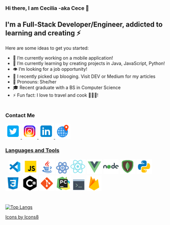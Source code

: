 ### Hi there, I am Cecilia -aka Cece 👋

## I'm a Full-Stack Developer/Engineer, addicted to learning and creating ⚡

Here are some ideas to get you started:

- 🔭 I’m currently working on a mobile application!
- 🌱 I’m currently learning by creating projects in Java, JavaScript, Python!
- 👁 I’m looking for a job opportunity!
- 📝 I recently picked up blooging. Visit DEV or Medium for my articles
- 🌟 Pronouns: She/her
- 🎓 Recent graduate with a BS in Computer Science
- ⚡ Fun fact: I love to travel and cook 👩🏻‍🍳! 
#
### Contact Me
<a href="https://twitter.com/_cecilialuna">![Twitter Logo](/icons/icons8-twitter-squared-48.png)
<a href="https://www.instagram.com/code.nomad/">![Instagram Logo](/icons/icons8-instagram-48.png)
<a href="https://www.linkedin.com/in/cecilia-banales-luna/">![Linkedin Logo](/icons/icons8-linkedin-48.png)
<a href="https://cecilialuna.com">![Website Logo](/icons/icons8-location-48.png)

### Languages and Tools
[<img  align="left" style="margin-left: 5px; display: inline-block; padding: 5px;" alt="vs code" title="vscode"  src="/icons/icons8-visual-studio-code-2019-48.png" width="40px" >](https://code.visualstudio.com/)
![JavaScript Logo](/icons/icons8-javascript-48.png)
![Java Logo](/icons/icons8-java-48.png)
![React](/icons/icons8-react-40.png)
![React Native](/icons/icons8-react-native-48.png)
![Vue Logo](/icons/icons8-vue-js-48.png)
![Node Logo](/icons/icons8-nodejs-48.png)
![Mongo DB Logo](/icons/icons8-mongodb-48.png)
![Python Logo](/icons/icons8-python-48.png)
![CSS Logo](/icons/icons8-css3-48.png)
![C# Logo](/icons/icons8-c-sharp-logo-50.png)
![Git Logo](/icons/icons8-git-48.png)
![PyCharm Logo](/icons/icons8-pycharm-48.png)
![Bash](/icons/icons8-console-40.png)
![Firebase Logo](/icons/icons8-firebase-48.png)

#
[![Top Langs](https://github-readme-stats.vercel.app/api/top-langs/?username=cecilialuna11&layout=compact&theme=radical)](https://github.com/anuraghazra/github-readme-stats)



[Icons by Icons8](https://icons8.com/icons)
